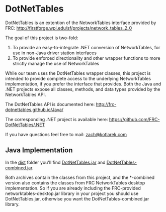 DotNetTables
============

DotNetTables is an extention of the NetworkTables interface provided by FRC:
	http://firstforge.wpi.edu/sf/projects/network_tables_2_0

The goal of this project is two-fold:

1. To provide an easy-to-integrate .NET conversion of NetworkTables, for use in non-Java driver station interfaces
2. To provide enforced directionality and other wrapper functions to more strictly manage the use of NetworkTables

While our team uses the DotNetTables wrapper classes, this project is intended to provide complete access to the underlying NetworkTables implementation, if you prefer the interface that provides. Both the Java and .NET projects expose all classes, methods, and data types provided by the NetworkTables API.

The DotNetTables API is documented here:
	http://frc-dotnettables.github.io/Java/

The corresponding .NET project is available here:
	https://github.com/FRC-DotNetTables/.NET

If you have questions feel free to mail:
	zach@kotlarek.com

Java Implementation
-------------------

In the [dist](dist/) folder you'll find [DotNetTables.jar](dist/DotNetTables.jar) and [DotNetTables-combined.jar](dist/DotNettables-combined.jar).

Both archives contain the classes from this project, and the *-combined version also contains the classes from FRC NetworkTables desktop implementation. So if you are already including the FRC-provided networktables-desktop.jar library in your project you should use DotNetTables.jar, otherwise you want the DotNetTables-combined.jar library.
